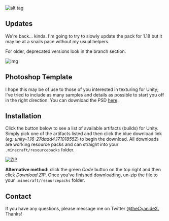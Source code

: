 ![alt tag](https://i.imgur.com/CriaSHB.png)

Updates
------
We're back... kinda. I'm going to try to slowly update the pack for 1.18 but it may be at a snails pace without my usual helpers.

For older, deprecated versions look in the branch section.

![img](https://i.imgur.com/sxCLSxx.png)

Photoshop Template
------
I hope this may be of use to those of you interested in texturing for Unity; I've tried to include as many samples and details as possible to start you off in the right direction. You can download the PSD [here](https://www.dropbox.com/s/d3tzqpg0ul8f9q6/unityTemplate.psd?dl=1 "Unity - PSD").


Installation
------
Click the button below to see a list of available artifacts (builds) for Unity. Simply pick one of the artifacts listed and then click the blue download link (_eg: unity-1.16-27dadd4.171018552_) to begin the download. All downloads are working resource packs and can straight into your `.minecraft/resourcepacks` folder.

[![ZIP](https://github.com/CyanideX/Unity/workflows/ZIP/badge.svg?branch=1.16&event=push)](https://github.com/CyanideX/Unity/actions?query=workflow%3AZIP)

**Alternative method:** click the green _Code_ button on the top right and then click _Download ZIP_. Once you've finished downloading, un-zip the file to your `.minecraft/resourcepacks` folder.

Contact
------
If you have any questions, please message me on Twitter [@theCyanideX.](https://twitter.com/theCyanideX/) Thanks!

